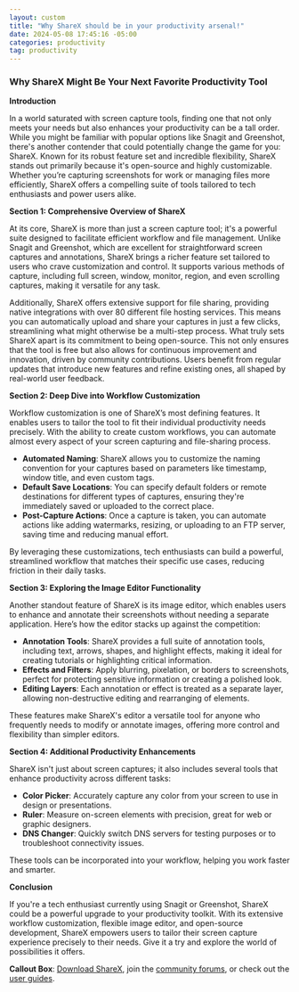 ```yaml
---
layout: custom
title: "Why ShareX should be in your productivity arsenal!"
date: 2024-05-08 17:45:16 -05:00
categories: productivity
tag: productivity
---
```


### Why ShareX Might Be Your Next Favorite Productivity Tool

**Introduction**

In a world saturated with screen capture tools, finding one that not only meets your needs but also enhances your productivity can be a tall order. While you might be familiar with popular options like Snagit and Greenshot, there's another contender that could potentially change the game for you: ShareX. Known for its robust feature set and incredible flexibility, ShareX stands out primarily because it's open-source and highly customizable. Whether you’re capturing screenshots for work or managing files more efficiently, ShareX offers a compelling suite of tools tailored to tech enthusiasts and power users alike.

**Section 1: Comprehensive Overview of ShareX**

At its core, ShareX is more than just a screen capture tool; it's a powerful suite designed to facilitate efficient workflow and file management. Unlike Snagit and Greenshot, which are excellent for straightforward screen captures and annotations, ShareX brings a richer feature set tailored to users who crave customization and control. It supports various methods of capture, including full screen, window, monitor, region, and even scrolling captures, making it versatile for any task.

Additionally, ShareX offers extensive support for file sharing, providing native integrations with over 80 different file hosting services. This means you can automatically upload and share your captures in just a few clicks, streamlining what might otherwise be a multi-step process. What truly sets ShareX apart is its commitment to being open-source. This not only ensures that the tool is free but also allows for continuous improvement and innovation, driven by community contributions. Users benefit from regular updates that introduce new features and refine existing ones, all shaped by real-world user feedback.

**Section 2: Deep Dive into Workflow Customization**

Workflow customization is one of ShareX’s most defining features. It enables users to tailor the tool to fit their individual productivity needs precisely. With the ability to create custom workflows, you can automate almost every aspect of your screen capturing and file-sharing process.

- **Automated Naming**: ShareX allows you to customize the naming convention for your captures based on parameters like timestamp, window title, and even custom tags.
- **Default Save Locations**: You can specify default folders or remote destinations for different types of captures, ensuring they're immediately saved or uploaded to the correct place.
- **Post-Capture Actions**: Once a capture is taken, you can automate actions like adding watermarks, resizing, or uploading to an FTP server, saving time and reducing manual effort.

By leveraging these customizations, tech enthusiasts can build a powerful, streamlined workflow that matches their specific use cases, reducing friction in their daily tasks.

**Section 3: Exploring the Image Editor Functionality**

Another standout feature of ShareX is its image editor, which enables users to enhance and annotate their screenshots without needing a separate application. Here’s how the editor stacks up against the competition:

- **Annotation Tools**: ShareX provides a full suite of annotation tools, including text, arrows, shapes, and highlight effects, making it ideal for creating tutorials or highlighting critical information.
- **Effects and Filters**: Apply blurring, pixelation, or borders to screenshots, perfect for protecting sensitive information or creating a polished look.
- **Editing Layers**: Each annotation or effect is treated as a separate layer, allowing non-destructive editing and rearranging of elements.

These features make ShareX's editor a versatile tool for anyone who frequently needs to modify or annotate images, offering more control and flexibility than simpler editors.

**Section 4: Additional Productivity Enhancements**

ShareX isn't just about screen captures; it also includes several tools that enhance productivity across different tasks:

- **Color Picker**: Accurately capture any color from your screen to use in design or presentations.
- **Ruler**: Measure on-screen elements with precision, great for web or graphic designers.
- **DNS Changer**: Quickly switch DNS servers for testing purposes or to troubleshoot connectivity issues.

These tools can be incorporated into your workflow, helping you work faster and smarter.

**Conclusion**

If you're a tech enthusiast currently using Snagit or Greenshot, ShareX could be a powerful upgrade to your productivity toolkit. With its extensive workflow customization, flexible image editor, and open-source development, ShareX empowers users to tailor their screen capture experience precisely to their needs. Give it a try and explore the world of possibilities it offers.

**Callout Box**: [Download ShareX](https://getsharex.com), join the [community forums](https://www.reddit.com/r/sharex/), or check out the [user guides](https://getsharex.com/docs/).
